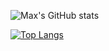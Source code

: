 ![Max's GitHub stats](https://github-readme-stats.vercel.app/api?username=max-paul&show_icons=true&theme=radical)

[![Top Langs](https://github-readme-stats.vercel.app/api/top-langs/?username=max-paul)](https://github.com/anuraghazra/github-readme-stats)
